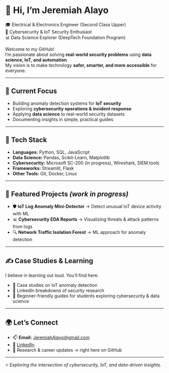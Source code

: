 # 👋 Hi, I’m Jeremiah Alayo  

🎓 Electrical & Electronics Engineer (Second Class Upper)  
🔐 Cybersecurity & IoT Security Enthusiast  
📊 Data Science Explorer (DeepTech Foundation Program)  

Welcome to my GitHub!  
I’m passionate about solving **real-world security problems** using **data science, IoT, and automation**.  
My vision is to make technology **safer, smarter, and more accessible** for everyone.  

---

## 🚀 Current Focus
- Building anomaly detection systems for **IoT security**  
- Exploring **cybersecurity operations & incident response**  
- Applying **data science** to real-world security datasets  
- Documenting insights in simple, practical guides  

---

## 🔧 Tech Stack
- **Languages:** Python, SQL, JavaScript  
- **Data Science:** Pandas, Scikit-Learn, Matplotlib  
- **Cybersecurity:** Microsoft SC-200 (in progress), Wireshark, SIEM tools  
- **Frameworks:** Streamlit, Flask  
- **Other Tools:** Git, Docker, Linux  

---

## 📂 Featured Projects *(work in progress)*
- 🛡️ **IoT Log Anomaly Mini-Detector** → Detect unusual IoT device activity with ML  
- 📊 **Cybersecurity EDA Reports** → Visualizing threats & attack patterns from logs  
- 🔍 **Network Traffic Isolation Forest** → ML approach for anomaly detection  

---

## ✍️ Case Studies & Learning
I believe in learning out loud. You’ll find here:  
- 📖 Case studies on IoT anomaly detection  
- 📝 LinkedIn breakdowns of security research  
- 🧭 Beginner-friendly guides for students exploring cybersecurity & data science  

---

## 🌍 Let’s Connect
- 📫 **Email:** JeremiahAlayo@gmail.com  
- 🔗 [LinkedIn](https://www.linkedin.com/in/JeremiahAlayo)  
- 📡 Research & career updates → right here on GitHub  

---

⭐ *Exploring the intersection of cybersecurity, IoT, and data-driven insights.*  
